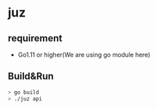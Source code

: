 # juz

## requirement
- Go1.11 or higher(We are using go module here)

## Build&Run
```bash
> go build
> ./juz api